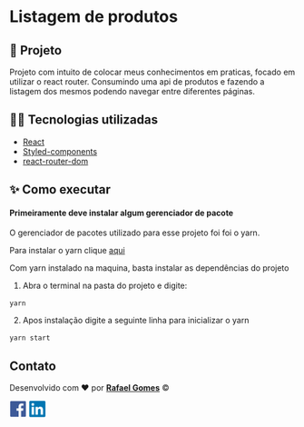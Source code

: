# Listagem de produtos

## :iphone: Projeto

Projeto com intuito de colocar meus conhecimentos em praticas, focado em utilizar o react router. Consumindo uma api de produtos e fazendo a listagem dos mesmos podendo navegar entre diferentes páginas.

## :technologist: Tecnologias utilizadas

- [React](https://reactjs.org/)
- [Styled-components](https://styled-components.com/)
- [react-router-dom](https://www.npmjs.com/package/react-router-dom/)

## :sparkles: Como executar

#### Primeiramente deve instalar algum gerenciador de pacote

O gerenciador de pacotes utilizado para esse projeto foi foi o yarn.

Para instalar o yarn clique [aqui](https://classic.yarnpkg.com/en/docs/install)

Com yarn instalado na maquina, basta instalar as dependências do projeto

1. Abra o terminal na pasta do projeto e digite:

```
yarn
```

2. Apos instalação digite a seguinte linha para inicializar o yarn

```
yarn start
```

## Contato

Desenvolvido com :heart: por **[Rafael Gomes](https://www.linkedin.com/in/rafael-gomes-77ab23160/)** :copyright:

<a href="https://www.facebook.com/rafael.gomes.961pl/"><img src="https://raw.githubusercontent.com/devicons/devicon/master/icons/facebook/facebook-original.svg" width="30" heigth="30" alt="Rafael-facebook"></a>
<a href="https://www.linkedin.com/in/rafael-gomes-77ab23160/"><img src="https://raw.githubusercontent.com/devicons/devicon/master/icons/linkedin/linkedin-original.svg" width="30" heigth="30" alt="Rafael-linkedn"></a>
